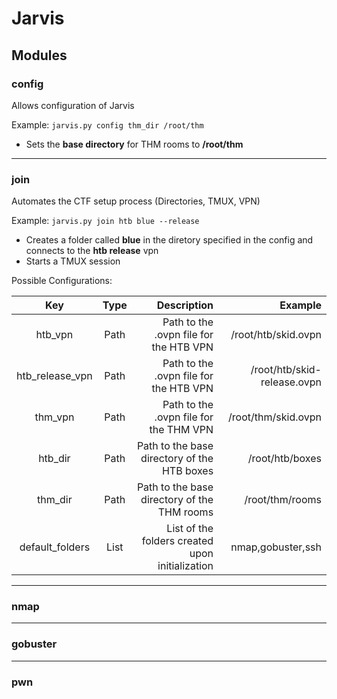 # Jarvis


## Modules

### config
Allows configuration of Jarvis

Example: `jarvis.py config thm_dir /root/thm`
- Sets the **base directory** for THM rooms to **/root/thm**

---

### join
Automates the CTF setup process (Directories, TMUX, VPN)

Example: `jarvis.py join htb blue --release`
- Creates a folder called **blue** in the diretory specified in the config and connects to the **htb release** vpn
- Starts a TMUX session

Possible Configurations:

| Key     | Type | Description  | Example |
|:-------:|:----:| -----:| -----:|
| htb_vpn | Path | Path to the .ovpn file for the HTB VPN | /root/htb/skid.ovpn |
| htb_release_vpn | Path | Path to the .ovpn file for the HTB VPN | /root/htb/skid-release.ovpn |
| thm_vpn | Path | Path to the .ovpn file for the THM VPN | /root/thm/skid.ovpn |
| htb_dir | Path | Path to the base directory of the HTB boxes | /root/htb/boxes |
| thm_dir | Path | Path to the base directory of the THM rooms | /root/thm/rooms |
| default_folders | List | List of the folders created upon initialization | nmap,gobuster,ssh |
---

### nmap

---

### gobuster

---

### pwn
